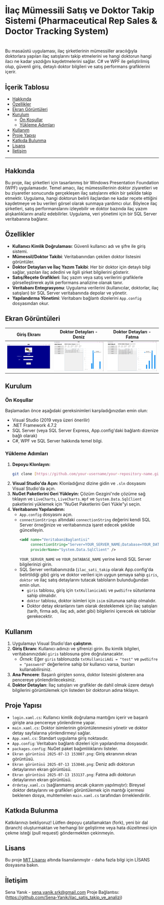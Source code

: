 # İlaç Mümessili Satış ve Doktor Takip Sistemi (Pharmaceutical Rep Sales & Doctor Tracking System)

# 
Bu masaüstü uygulaması, ilaç şirketlerinin mümessiller aracılığıyla doktorlara yapılan ilaç satışlarını takip etmelerini ve hangi doktorun hangi ilacı ne kadar yazdığını kaydetmelerini sağlar. C# ve WPF ile geliştirilmiş olup, güvenli giriş, detaylı doktor bilgileri ve satış performans grafiklerini içerir.

## İçerik Tablosu
- [Hakkında](#hakkında)
- [Özellikler](#özellikler)
- [Ekran Görüntüleri](#ekran-görüntüleri)
- [Kurulum](#kurulum)
  - [Ön Koşullar](#ön-koşullar)
  - [Yükleme Adımları](#yükleme-adımları)
- [Kullanım](#kullanım)
- [Proje Yapısı](#proje-yapısı)
- [Katkıda Bulunma](#katkıda-bulunma)
- [Lisans](#lisans)
- [İletişim](#iletişim)

---

## Hakkında
Bu proje, ilaç şirketleri için tasarlanmış bir Windows Presentation Foundation (WPF) uygulamasıdır. Temel amacı, ilaç mümessillerinin doktor ziyaretleri ve bu ziyaretler sonucunda gerçekleşen ilaç satışlarını etkin bir şekilde takip etmektir. Uygulama, hangi doktorun belirli ilaçlardan ne kadar reçete ettiğini kaydetmeye ve bu verileri görsel olarak sunmaya yardımcı olur. Böylece ilaç şirketleri, satış performanslarını izleyebilir ve doktor bazında ilaç yazım alışkanlıklarını analiz edebilirler. Uygulama, veri yönetimi için bir SQL Server veritabanına bağlanır.

## Özellikler
* **Kullanıcı Kimlik Doğrulaması**: Güvenli kullanıcı adı ve şifre ile giriş sistemi.
* **Mümessil/Doktor Takibi**: Veritabanından çekilen doktor listesini görüntüler.
* **Doktor Detayları ve İlaç Yazım Takibi**: Her bir doktor için detaylı bilgi sağlar, yazılan ilaç adedini ve ilgili şirket bilgilerini gösterir.
* **Satış/Reçete Grafikleri**: İlaç yazım veya satış verilerini grafiklerle görselleştirerek aylık performans analizine olanak tanır.
* **Veritabanı Entegrasyonu**: Uygulama verilerini (kullanıcılar, doktorlar, ilaç satışları) bir SQL Server veritabanında depolar ve yönetir.
* **Yapılandırma Yönetimi**: Veritabanı bağlantı dizelerini `App.config` dosyasından okur.

## Ekran Görüntüleri
| Giriş Ekranı | Doktor Detayları - Deniz | Doktor Detayları - Fatma |
|---|---|---|
| ![Giriş Ekranı](https://github.com/Sena-Yanik/ilac_satis_takip_ve_analizi/blob/main/ilac_takip/images/Ekran%20g%C3%B6r%C3%BCnt%C3%BCs%C3%BC%202025-07-13%20153007.png) | ![Deniz Doktor Detayları](https://github.com/Sena-Yanik/ilac_satis_takip_ve_analizi/blob/main/ilac_takip/images/Ekran%20g%C3%B6r%C3%BCnt%C3%BCs%C3%BC%202025-07-13%20153048.png) | ![Fatma Doktor Detayları](https://github.com/Sena-Yanik/ilac_satis_takip_ve_analizi/blob/main/ilac_takip/images/Ekran%20g%C3%B6r%C3%BCnt%C3%BCs%C3%BC%202025-07-13%20153137.png) |

## Kurulum

### Ön Koşullar
Başlamadan önce aşağıdaki gereksinimleri karşıladığınızdan emin olun:
* Visual Studio (2019 veya üzeri önerilir)
* .NET Framework 4.7.2
* SQL Server (veya SQL Server Express, App.config'daki bağlantı dizenize bağlı olarak)
* C#, WPF ve SQL Server hakkında temel bilgi.

### Yükleme Adımları

1.  **Depoyu Klonlayın:**
    ```bash
    git clone [https://github.com/your-username/your-repository-name.git](https://github.com/your-username/your-repository-name.git)
    ```
2.  **Visual Studio'da Açın:**
    Klonladığınız dizine gidin ve `.sln` dosyasını Visual Studio'da açın.
3.  **NuGet Paketlerini Geri Yükleyin:**
    Çözüm Gezgini'nde çözüme sağ tıklayın ve `LiveCharts`, `LiveCharts.Wpf` ve `System.Data.SqlClient` paketlerini yüklemek için "NuGet Paketlerini Geri Yükle"yi seçin.
4.  **Veritabanını Yapılandırın:**
    * `App.config` dosyasını açın.
    * `connectionStrings` altındaki `connectionString` değerini kendi SQL Server örneğinize ve veritabanınıza işaret edecek şekilde güncelleyin.
        ```xml
        <add name="VeritabaniBaglantisi"
             connectionString="Server=YOUR_SERVER_NAME;Database=YOUR_DATABASE_NAME;Trusted_Connection=True;"
             providerName="System.Data.SqlClient" />
        ```
        `YOUR_SERVER_NAME` ve `YOUR_DATABASE_NAME` yerine kendi SQL Server bilgilerinizi girin.
    * SQL Server veritabanınızda (`ilac_sati_takip` olarak App.config'da belirtildiği gibi) giriş ve doktor verileri için uygun şemaya sahip `giris`, `doktor` ve ilaç satış detaylarını tutacak tabloların bulunduğundan emin olun.
        * `giris` tablosu, giriş için `txtKullaniciAdi` ve `pwdSifre` sütunlarına sahip olmalıdır.
        * `doktor` tablosu, doktor isimleri için `isim` sütununa sahip olmalıdır.
        * Doktor detay ekranlarını tam olarak desteklemek için ilaç satışları (tarih, firma adı, ilaç adı, adet gibi) bilgilerini içerecek ek tablolar gerekecektir.

## Kullanım
1.  Uygulamayı Visual Studio'dan **çalıştırın**.
2.  **Giriş Ekranı**: Kullanıcı adınızı ve şifrenizi girin. Bu kimlik bilgileri, veritabanınızdaki `giris` tablosuna göre doğrulanacaktır.
    * *Örnek*: Eğer `giris` tablonuzda `txtKullaniciAdi = "test"` ve `pwdSifre = "password"` değerlerine sahip bir kullanıcı varsa, bunları kullanabilirsiniz.
3.  **Ana Pencere**: Başarılı girişten sonra, doktor listesini gösteren ana pencereye yönlendirileceksiniz.
4.  **Doktor Detayları**: İlaç satışları ve grafikler de dahil olmak üzere detaylı bilgilerini görüntülemek için listeden bir doktorun adına tıklayın.

## Proje Yapısı
* `login.xaml.cs`: Kullanıcı kimlik doğrulama mantığını içerir ve başarılı girişte ana pencereye yönlendirme yapar.
* `main.xaml.cs`: Doktor isimlerinin görüntülenmesini yönetir ve doktor detay sayfalarına yönlendirmeyi sağlar.
* `App.xaml.cs`: Standart uygulama giriş noktasıdır.
* `App.config`: Veritabanı bağlantı dizeleri için yapılandırma dosyasıdır.
* `packages.config`: NuGet paket bağımlılıklarını listeler.
* `Ekran görüntüsü 2025-07-13 153007.png`: Giriş ekranının ekran görüntüsü.
* `Ekran görüntüsü 2025-07-13 153048.png`: Deniz adlı doktorun detaylarının ekran görüntüsü.
* `Ekran görüntüsü 2025-07-13 153137.png`: Fatma adlı doktorun detaylarının ekran görüntüsü.
* `drdetay.xaml.cs` (sağlanmamış ancak çıkarım yapılmıştır): Bireysel doktor detaylarını ve grafikleri görüntülemek için mantığı içermesi beklenen dosya, muhtemelen `main.xaml.cs` tarafından örneklendirilir.

## Katkıda Bulunma
Katkılarınızı bekliyoruz! Lütfen depoyu çatallamaktan (fork), yeni bir dal (branch) oluşturmaktan ve herhangi bir geliştirme veya hata düzeltmesi için çekme isteği (pull request) göndermekten çekinmeyin.

## Lisans
Bu proje [MIT Lisansı](LICENSE) altında lisanslanmıştır - daha fazla bilgi için LİSANS dosyasına bakın. 

## İletişim
Sena Yanık - sena.yanik.srk@gmail.com
Proje Bağlantısı: (https://github.com/Sena-Yanik/ilac_satis_takip_ve_analizi)
```"
